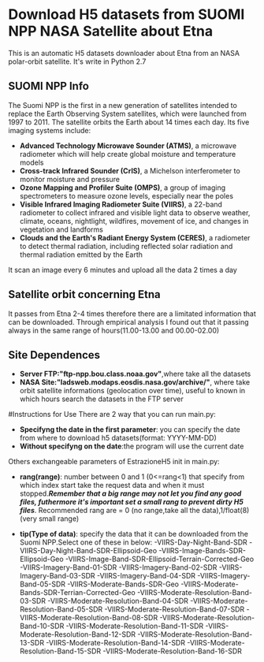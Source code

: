 # Download H5 datasets from SUOMI NPP NASA Satellite about Etna
This is an automatic H5 datasets downloader about Etna from an NASA polar-orbit satellite.
It's write in Python 2.7 

## SUOMI NPP Info
The Suomi NPP is the first in a new generation of satellites intended to replace the Earth Observing System satellites, which were launched from 1997 to 2011. The satellite orbits the Earth about 14 times each day. Its five imaging systems include:

*    **Advanced Technology Microwave Sounder (ATMS)**, a microwave radiometer which will help create global moisture and temperature models
*    **Cross-track Infrared Sounder (CrIS)**, a Michelson interferometer to monitor moisture and pressure
*    **Ozone Mapping and Profiler Suite (OMPS)**, a group of imaging spectrometers to measure ozone levels, especially near the poles
*    **Visible Infrared Imaging Radiometer Suite (VIIRS)**, a 22-band radiometer to collect infrared and visible light data to observe weather, climate, oceans, nightlight, wildfires, movement of ice, and changes in vegetation and landforms
*    **Clouds and the Earth's Radiant Energy System (CERES)**, a radiometer to detect thermal radiation, including reflected solar radiation and thermal radiation emitted by the Earth

It scan an image every 6 minutes and upload all the data 2 times a day

## Satellite orbit concerning Etna
It passes from Etna 2-4 times therefore there are a limitated information that can be downloaded.
Through empirical analysis I found out that it passing always in the same range of hours(11.00-13.00 and 00.00-02.00)

## Site Dependences
*	**Server FTP:"ftp-npp.bou.class.noaa.gov"**,where take all the datasets
* 	**NASA Site:"ladsweb.modaps.eosdis.nasa.gov/archive/"**, where take orbit satellite informations (geolocation over time), useful to known in which hours search the datasets in the FTP server


#Instructions for Use
There are 2 way that you can run main.py:
*	**Specifyng the date in the first parameter**: you can specify the date from where to download h5 datasets(format: YYYY-MM-DD)
*	**Without specifyng on the date**:the program will use the current date

Others exchangeable parameters of EstrazioneH5 init in main.py:
*	**rang(range)**: number between 0 and 1 (0<=rang<1) that specify from which index start take the request data and when it must stopped.***Remember that a big range may not let you find any good files, futhermore it's important set a small rang to prevent dirty H5 files***. Recommended rang are = 0 (no range,take all the data),1/float(8) (very small range)

*	**tip(Type of data)**: specify the data that it can be downloaded from the Suomi NPP.Select one of these in below:
	-VIIRS-Day-Night-Band-SDR
	-VIIRS-Day-Night-Band-SDR-Ellipsoid-Geo
	-VIIRS-Image-Bands-SDR-Ellipsoid-Geo
	-VIIRS-Image-Band-SDR-Ellipsoid-Terrain-Corrected-Geo
	-VIIRS-Imagery-Band-01-SDR
	-VIIRS-Imagery-Band-02-SDR
	-VIIRS-Imagery-Band-03-SDR
	-VIIRS-Imagery-Band-04-SDR
	-VIIRS-Imagery-Band-05-SDR
	-VIIRS-Moderate-Bands-SDR-Geo
	-VIIRS-Moderate-Bands-SDR-Terrian-Corrected-Geo
	-VIIRS-Moderate-Resolution-Band-03-SDR
	-VIIRS-Moderate-Resolution-Band-04-SDR
	-VIIRS-Moderate-Resolution-Band-05-SDR
	-VIIRS-Moderate-Resolution-Band-07-SDR
	-VIIRS-Moderate-Resolution-Band-08-SDR
	-VIIRS-Moderate-Resolution-Band-10-SDR
	-VIIRS-Moderate-Resolution-Band-11-SDR
	-VIIRS-Moderate-Resolution-Band-12-SDR
	-VIIRS-Moderate-Resolution-Band-13-SDR
	-VIIRS-Moderate-Resolution-Band-14-SDR
	-VIIRS-Moderate-Resolution-Band-15-SDR
	-VIIRS-Moderate-Resolution-Band-16-SDR






